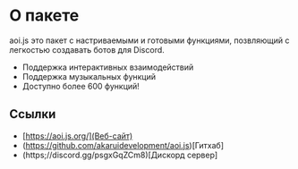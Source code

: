 # О пакете
aoi.js это пакет с настриваемыми и готовыми функциями, позвляющий с легкостью создавать ботов для Discord. 

* Поддержка интерактивных взаимодействий
* Поддержка музыкальных функций
* Доступно более 600 функций!

## Ссылки
* [https://aoi.js.org/](Веб-сайт)
* (https://github.com/akaruidevelopment/aoi.js)[Гитхаб]
* (https;//discord.gg/psgxGqZCm8)[Дискорд сервер]
